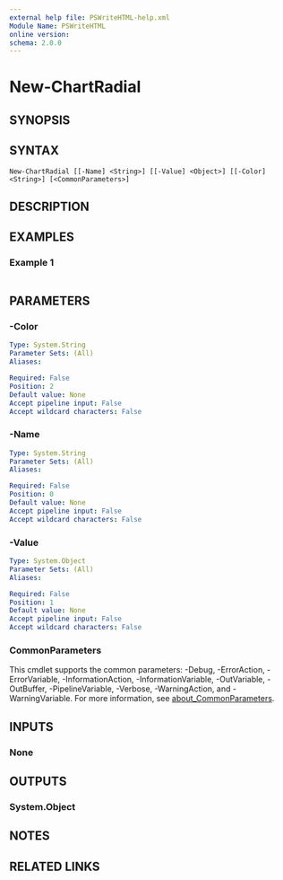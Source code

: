```yaml
---
external help file: PSWriteHTML-help.xml
Module Name: PSWriteHTML
online version:
schema: 2.0.0
---
```


# New-ChartRadial

## SYNOPSIS


## SYNTAX

```
New-ChartRadial [[-Name] <String>] [[-Value] <Object>] [[-Color] <String>] [<CommonParameters>]
```

## DESCRIPTION


## EXAMPLES

### Example 1
```powershell

```



## PARAMETERS

### -Color


```yaml
Type: System.String
Parameter Sets: (All)
Aliases:

Required: False
Position: 2
Default value: None
Accept pipeline input: False
Accept wildcard characters: False
```

### -Name


```yaml
Type: System.String
Parameter Sets: (All)
Aliases:

Required: False
Position: 0
Default value: None
Accept pipeline input: False
Accept wildcard characters: False
```

### -Value


```yaml
Type: System.Object
Parameter Sets: (All)
Aliases:

Required: False
Position: 1
Default value: None
Accept pipeline input: False
Accept wildcard characters: False
```

### CommonParameters
This cmdlet supports the common parameters: -Debug, -ErrorAction, -ErrorVariable, -InformationAction, -InformationVariable, -OutVariable, -OutBuffer, -PipelineVariable, -Verbose, -WarningAction, and -WarningVariable. For more information, see [about_CommonParameters](http://go.microsoft.com/fwlink/?LinkID=113216).

## INPUTS

### None

## OUTPUTS

### System.Object
## NOTES

## RELATED LINKS
